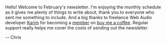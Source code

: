 Hello! Welcome to February's newsletter. I'm enjoying the monthly schedule as it gives me plenty of things to write about, thank you to everyone who sent me something to include. And a big thanks to freelance Web Audio developer [Karim](https://github.com/infojunkie) for becoming a [member](https://www.buymeacoffee.com/chrislowis) on [buy me a coffee](https://www.buymeacoffee.com/chrislowis). Regular support really helps me cover the costs of sending out the newsletter.

-- Chris
